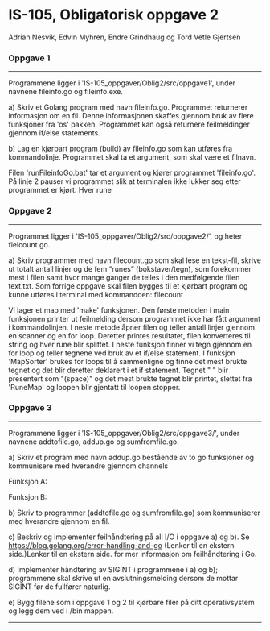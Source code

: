 # IS-105, Obligatorisk oppgave 2

Adrian Nesvik, Edvin Myhren, Endre Grindhaug og Tord Vetle Gjertsen


### Oppgave 1

----------------------------------------------------------------------------------------------------------

Programmene ligger i 'IS-105_oppgaver/Oblig2/src/oppgave1', under navnene fileinfo.go og fileinfo.exe.

a) Skriv et Golang program med navn fileinfo.go​.
Programmet returnerer informasjon om en fil. Denne informasjonen skaffes gjennom bruk av flere funksjoner fra 'os' pakken. Programmet kan også returnere feilmeldinger gjennom if/else statements.

b) Lag en kjørbart program (build) av fileinfo.go som kan utføres fra kommandolinje. Programmet skal ta et argument, som skal være et filnavn.

Filen 'runFileinfoGo.bat' tar et argument og kjører programmet 'fileinfo.go'. På linje 2 pauser vi programmet slik at terminalen ikke lukker seg etter programmet er kjørt. Hver rune 

### Oppgave 2

----------------------------------------------------------------------------------------------------------

Programmet ligger i 'IS-105_oppgaver/Oblig2/src/oppgave2/', og heter fielcount.go.

a) Skriv programmer med navn filecount.go som skal lese en tekst-fil, skrive ut totalt antall linjer og de fem “runes” (bokstaver/tegn), som forekommer mest i filen samt hvor mange ganger de telles i den medfølgende filen text.txt. Som forrige oppgave skal filen bygges til et kjørbart program og kunne utføres i terminal med kommandoen: filecount  <filnavn>

Vi lager et map med 'make' funksjonen. Den første metoden i main funksjonen printer ut feilmelding dersom  programmet ikke har fått argument i kommandolinjen. I neste metode åpner filen og teller antall linjer gjennom en scanner og en for loop. Deretter printes resultatet, filen konverteres til string og hver rune blir splittet. I neste funksjon finner vi tegn gjennom en for loop og teller tegnene ved bruk av et if/else statement. I funksjon 'MapSorter' brukes for loops til å sammenligne og finne det mest brukte tegnet og det blir deretter deklarert i et if statement. Tegnet " " blir presentert som "(space)" og det mest brukte tegnet blir printet, slettet fra 'RuneMap' og loopen blir gjentatt til loopen stopper.

### Oppgave 3

----------------------------------------------------------------------------------------------------------

Programmene ligger i 'IS-105_oppgaver/Oblig2/src/oppgave3/', under navnene addtofile.go, addup.go og sumfromfile.go.

a) Skriv et program med navn addup.go bestående av to go funksjoner og kommunisere med hverandre gjennom channels


Funksjon A:


Funksjon B:
 

b) Skriv to programmer (addtofile.go og sumfromfile.go) som kommuniserer med hverandre gjennom en fil.


c) Beskriv og implementer feilhåndtering på all I/O i oppgave a) og b). Se https://blog.golang.org/error-handling-and-go (Lenker til en ekstern side.)Lenker til en ekstern side. for mer informasjon om feilhåndtering i Go.


d) Implementer håndtering av SIGINT i programmene i a) og b); programmene skal skrive ut en avslutningsmelding dersom de mottar SIGINT før de fullfører naturlig.


e) Bygg filene som i oppgave 1 og 2 til kjørbare filer på ditt operativsystem og legg dem ved i /bin mappen.

----------------------------------------------------------------------------------------------------------

